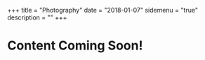 +++
title = "Photography"
date = "2018-01-07"
sidemenu = "true"
description = ""
+++

# Content Coming Soon!
